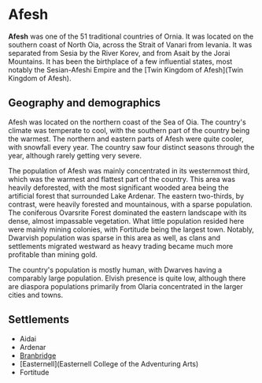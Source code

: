 # Afesh

**Afesh** was one of the 51 traditional countries of Ornia. It was located on the southern coast of North Oia, across the Strait of Vanari from Ievania. It was separated from Sesia by the River Korev, and from Asait by the Jorai Mountains. It has been the birthplace of a few influential states, most notably the Sesian-Afeshi Empire and the [Twin Kingdom of Afesh](Twin Kingdom of Afesh).

## Geography and demographics

Afesh was located on the northern coast of the Sea of Oia. The country's climate was temperate to cool, with the southern part of the country being the warmest. The northern and eastern parts of Afesh were quite cooler, with snowfall every year. The country saw four distinct seasons through the year, although rarely getting very severe.

The population of Afesh was mainly concentrated in its westernmost third, which was the warmest and flattest part of the country. This area was heavily deforested, with the most significant wooded area being the artificial forest that surrounded Lake Ardenar. The eastern two-thirds, by contrast, were heavily forested and mountainous, with a sparse population. The coniferous Ovarsrite Forest dominated the eastern landscape with its dense, almost impassable vegetation. What little population resided here were mainly mining colonies, with Fortitude being the largest town. Notably, Dwarvish population was sparse in this area as well, as clans and settlements migrated westward as heavy trading became much more profitable than mining gold.

The country's population is mostly human, with Dwarves having a comparably large population. Elvish presence is quite low, although there are diaspora populations primarily from Olaria concentrated in the larger cities and towns.

## Settlements

- Aidai
- Ardenar
- [Branbridge](Branbridge)
- [Easternell](Easternell College of the Adventuring Arts)
- Fortitude

